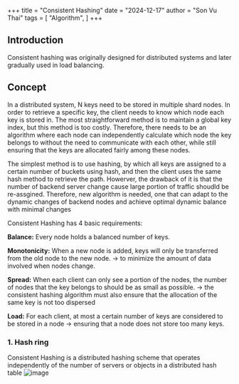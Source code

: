 +++
title = "Consistent Hashing"
date = "2024-12-17"
author = "Son Vu Thai"
tags = [
    "Algorithm",
]
+++
## Introduction
Consistent hashing was originally designed for distributed systems and later gradually used in load balancing. 

## Concept 
In a distributed system, N keys need to be stored in multiple shard nodes. In order to retrieve a specific key, the client needs to know which node each key is stored in.
The most straightforward method is to maintain a global key index, but this method is too costly. Therefore, there needs to be an algorithm where each node can independently calculate which node the key belongs to without the need to communicate with each other, while still ensuring that the keys are allocated fairly among these nodes.

The simplest method is to use hashing, by which all keys are assigned to a certain number of buckets using hash, and then the client uses the same hash method to retrieve the path. Howerver, the drawback of it is that the number of backend server change cause large portion of traffic shoudld be re-assgined. Therefore, new algorithm is needed, one that can adapt to the dynamic changes of backend nodes and achieve optimal dynamic balance with minimal changes 

Consistent Hashing has 4 basic requirements:

**Balance:** Every node holds a balanced number of keys.

**Monotonicity:** When a new node is added, keys will only be transferred from the old node to the new node. -> to minimize the amount of data involved when nodes change.

**Spread:** When each client can only see a portion of the nodes, the number of nodes that the key belongs to should be as small as possible. -> the consistent hashing algorithm must also ensure that the allocation of the same key is not too dispersed

**Load:** For each client, at most a certain number of keys are considered to be stored in a node -> ensuring that a node does not store too many keys.

### 1. Hash ring
Consistent Hashing is a distributed hashing scheme that operates independently of the number of servers or objects in a distributed hash table
![image](https://github.com/user-attachments/assets/791c8506-93c5-4327-bfd6-c4eac672d4d6)
